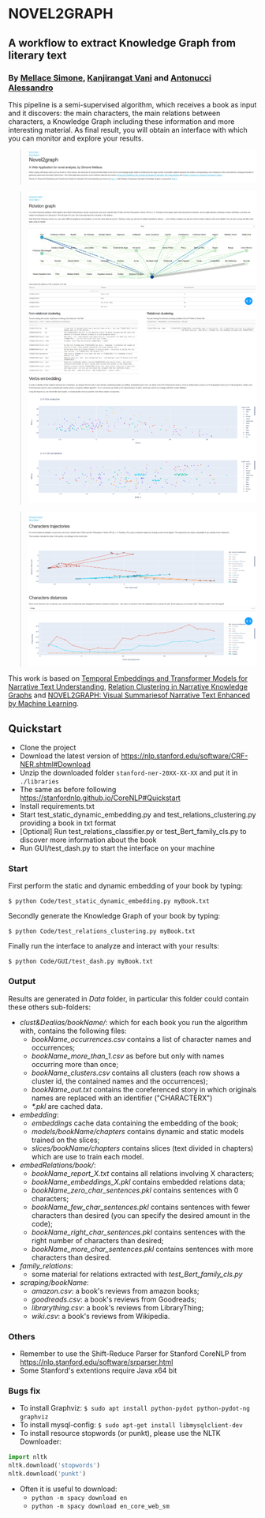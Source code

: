 # NOVEL2GRAPH
## A workflow to extract Knowledge Graph from literary text
### By [Mellace Simone](https://github.com/mellacsi), [Kanjirangat Vani](https://github.com/vanikanjirangat) and [Antonucci Alessandro](https://github.com/alessandroantonucci)
This pipeline is a semi-supervised algorithm, which receives a book as input and it discovers: the main characters, the main relations between characters, a Knowledge Graph including these information and more interesting material.
As final result, you will obtain an interface with which you can monitor and explore your results.

>![Home Page Preview](Data/imgs/Home.PNG)

>![Knowledge Graph Preview](Data/imgs/KG.png)

>![Embedding Preview](Data/imgs/Embedding.png)

This work is based on [Temporal Embeddings and Transformer Models for Narrative Text Understanding](https://arxiv.org/abs/2003.08811), [Relation Clustering in Narrative Knowledge Graphs](https://arxiv.org/abs/2011.13647) and [NOVEL2GRAPH: Visual Summariesof Narrative Text Enhanced by Machine Learning](http://ceur-ws.org/Vol-2342/paper4.pdf).


## Quickstart
- Clone the project
- Download the latest version of https://nlp.stanford.edu/software/CRF-NER.shtml#Download
- Unzip the downloaded folder `stanford-ner-20XX-XX-XX` and put it in `./libraries`
- The same as before following https://stanfordnlp.github.io/CoreNLP#Quickstart
- Install requirements.txt
- Start test_static_dynamic_embedding.py and test_relations_clustering.py providing a book in txt format
- [Optional] Run test_relations_classifier.py or test_Bert_family_cls.py to discover more information about the book
- Run GUI/test_dash.py to start the interface on your machine


### Start
First perform the static and dynamic embedding of your book by typing:
```shell
$ python Code/test_static_dynamic_embedding.py myBook.txt
```
Secondly generate the Knowledge Graph of your book by typing:
```shell
$ python Code/test_relations_clustering.py myBook.txt
```
Finally run the interface to analyze and interact with your results:
```shell
$ python Code/GUI/test_dash.py myBook.txt
```

### Output 
Results are generated in *Data* folder, in particular this folder could contain these others sub-folders:
- *clust&Dealias/bookName/*: which for each book you run the algorithm with, contains the following files:
    - *bookName_occurrences.csv* contains a list of character names and occurrences;
    - *bookName_more_than_1.csv* as before but only with names occurring more than once;
    - *bookName_clusters.csv* contains all clusters (each row shows a cluster id, the contained names and the occurrences);
    - *bookName_out.txt* contains the coreferenced story in which originals names are replaced with an identifier ("CHARACTERX")
    - *\*.pkl* are cached data.
- *embedding*:
    - *embeddings* cache data containing the embedding of the book;
    - *models/bookName/chapters* contains dynamic and static models trained on the slices;
    - *slices/bookName/chapters* contains slices (text divided in chapters) which are use to train each model.
- *embedRelations/book/*:
    - *bookName_report_X.txt* contains all relations involving X characters;
    - *bookName_embeddings_X.pkl* contains embedded relations data;
    - *bookName_zero_char_sentences.pkl* contains sentences with 0 characters;
    - *bookName_few_char_sentences.pkl* contains sentences with fewer characters than desired (you can specify the desired amount in the code);
    - *bookName_right_char_sentences.pkl* contains sentences with the right number of characters than desired;
    - *bookName_more_char_sentences.pkl* contains sentences with more characters than desired.
- *family_relations*:
    - some material for relations extracted with *test_Bert_family_cls.py*
- *scraping/bookName*:
    - *amazon.csv*: a book's reviews from amazon books;
    - *goodreads.csv*: a book's reviews from Goodreads;
    - *librarything.csv*: a book's reviews from LibraryThing;
    - *wiki.csv*: a book's reviews from Wikipedia.
### Others
- Remember to use the Shift-Reduce Parser for Stanford CoreNLP from https://nlp.stanford.edu/software/srparser.html
- Some Stanford's extentions require Java x64 bit 
### Bugs fix
- To install Graphviz: ```$ sudo apt install python-pydot python-pydot-ng graphviz```
- To install mysql-config: ```$ sudo apt-get install libmysqlclient-dev```
- To install resource stopwords (or punkt), please use the NLTK Downloader:
```python
import nltk
nltk.download('stopwords')
nltk.download('punkt')
```
- Often it is useful to download: 
    - ```python -m spacy download en```
    - ```python -m spacy download en_core_web_sm```
